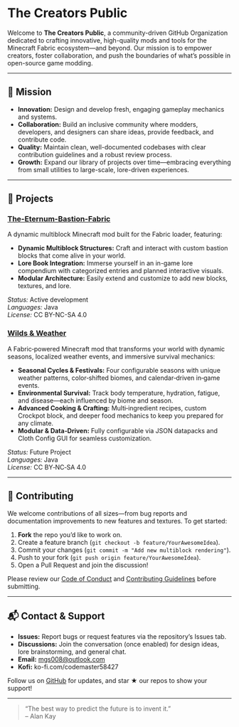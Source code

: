 # The Creators Public

Welcome to **The Creators Public**, a community-driven GitHub Organization dedicated to crafting innovative, high-quality mods and tools for the Minecraft Fabric ecosystem—and beyond. Our mission is to empower creators, foster collaboration, and push the boundaries of what’s possible in open-source game modding.

---

## 🚀 Mission

- **Innovation:** Design and develop fresh, engaging gameplay mechanics and systems.  
- **Collaboration:** Build an inclusive community where modders, developers, and designers can share ideas, provide feedback, and contribute code.  
- **Quality:** Maintain clean, well-documented codebases with clear contribution guidelines and a robust review process.  
- **Growth:** Expand our library of projects over time—embracing everything from small utilities to large-scale, lore-driven experiences.

---

## 📂 Projects

### [The-Eternum-Bastion-Fabric](https://github.com/The-Creators-Public/The-Eternum-Bastion-Fabric)
A dynamic multiblock Minecraft mod built for the Fabric loader, featuring:
- **Dynamic Multiblock Structures:** Craft and interact with custom bastion blocks that come alive in your world.  
- **Lore Book Integration:** Immerse yourself in an in-game lore compendium with categorized entries and planned interactive visuals.  
- **Modular Architecture:** Easily extend and customize to add new blocks, textures, and lore.  

*Status:* Active development  
*Languages:* Java  
*License:* CC BY-NC-SA 4.0

### [Wilds & Weather](https://github.com/The-Creators-Public/Wilds-Weather)
A Fabric‑powered Minecraft mod that transforms your world with dynamic seasons, localized weather events, and immersive survival mechanics:
- **Seasonal Cycles & Festivals:** Four configurable seasons with unique weather patterns, color‑shifted biomes, and calendar‑driven in‑game events.  
- **Environmental Survival:** Track body temperature, hydration, fatigue, and disease—each influenced by biome and season.  
- **Advanced Cooking & Crafting:** Multi‑ingredient recipes, custom Crockpot block, and deeper food mechanics to keep you prepared for any climate.  
- **Modular & Data‑Driven:** Fully configurable via JSON datapacks and Cloth Config GUI for seamless customization.  

*Status:* Future Project  
*Languages:* Java  
*License:* CC BY‑NC‑SA 4.0

---

## 🤝 Contributing

We welcome contributions of all sizes—from bug reports and documentation improvements to new features and textures. To get started:

1. **Fork** the repo you’d like to work on.  
2. Create a feature branch (`git checkout -b feature/YourAwesomeIdea`).  
3. Commit your changes (`git commit -m "Add new multiblock rendering"`).  
4. Push to your fork (`git push origin feature/YourAwesomeIdea`).  
5. Open a Pull Request and join the discussion!

Please review our [Code of Conduct](https://github.com/The-Creators-Public/The-Eternum-Bastion-Fabric/blob/master/CODE_OF_CONDUCT.md) and [Contributing Guidelines](https://github.com/The-Creators-Public/The-Eternum-Bastion-Fabric/blob/master/CONTRIBUTING.md) before submitting.

---

## 📬 Contact & Support

- **Issues:** Report bugs or request features via the repository’s Issues tab.  
- **Discussions:** Join the conversation (once enabled) for design ideas, lore brainstorming, and general chat.  
- **Email:** mgs008@outlook.com
- **Kofi:** ko-fi.com/codemaster58427

Follow us on [GitHub](https://github.com/The-Creators-Public) for updates, and star ★ our repos to show your support!

---

> “The best way to predict the future is to invent it.”  
> – Alan Kay

